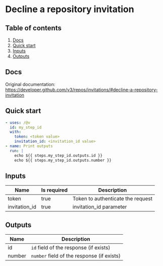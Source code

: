 # Decline a repository invitation

## Table of contents

1. [Docs](#docs)
1. [Quick start](#quick-start)
1. [Inputs](#inputs)
1. [Outputs](#outputs)

<a name="quick-start" ></a>
## Docs

Original documentation: https://developer.github.com/v3/repos/invitations/#decline-a-repository-invitation




<a name="quick start" ></a>
## Quick start

```yaml
- uses: /@v
  id: my_step_id
  with:
    token: <token value>
    invitation_id: <invitation_id value>
- name: Print outputs
  run: |
    echo ${{ steps.my_step_id.outputs.id }}
    echo ${{ steps.my_step_id.outputs.number }}
```


<a name="inputs" ></a>
## Inputs

| Name | Is required | Description |
|---|---|---|
|token|true|Token to authenticate the request
|invitation_id|true|invitation_id parameter

<a name="outputs" ></a>
## Outputs

| Name | Description |
|---|---|
|id|`id` field of the response (if exists)|
|number|`number` field of the response (if exists)|

